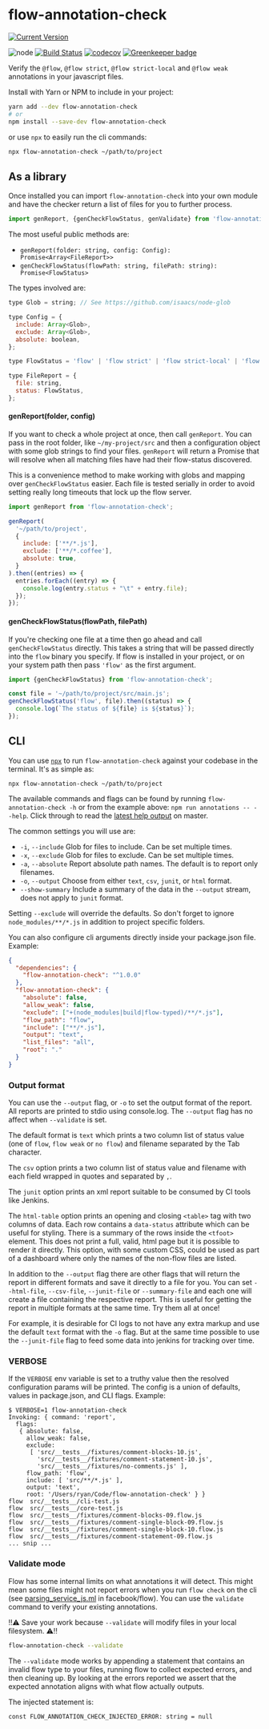 # flow-annotation-check

[![Current Version](https://img.shields.io/npm/v/flow-annotation-check.svg)](https://www.npmjs.com/package/flow-annotation-check)

![node](https://img.shields.io/node/v/flow-annotation-check.svg) [![Build Status](https://travis-ci.org/ryan953/flow-annotation-check.svg?branch=master)](https://travis-ci.org/ryan953/flow-annotation-check) [![codecov](https://codecov.io/gh/ryan953/flow-annotation-check/branch/master/graph/badge.svg)](https://codecov.io/gh/ryan953/flow-annotation-check)
 [![Greenkeeper badge](https://badges.greenkeeper.io/ryan953/flow-annotation-check.svg)](https://greenkeeper.io/)

Verify the `@flow`, `@flow strict`, `@flow strict-local` and `@flow weak` annotations in your javascript files.

Install with Yarn or NPM to include in your project:

```bash
yarn add --dev flow-annotation-check
# or
npm install --save-dev flow-annotation-check
```

or use `npx` to easily run the cli commands:

```bash
npx flow-annotation-check ~/path/to/project
```

## As a library

Once installed you can import `flow-annotation-check` into your own module and have the checker return a list of files for you to further process.

```javascript
import genReport, {genCheckFlowStatus, genValidate} from 'flow-annotation-check';
```

The most useful public methods are:

- `genReport(folder: string, config: Config): Promise<Array<FileReport>>`
- `genCheckFlowStatus(flowPath: string, filePath: string): Promise<FlowStatus>`

The types involved are:

```javascript
type Glob = string; // See https://github.com/isaacs/node-glob

type Config = {
  include: Array<Glob>,
  exclude: Array<Glob>,
  absolute: boolean,
};

type FlowStatus = 'flow' | 'flow strict' | 'flow strict-local' | 'flow weak' | 'no flow';

type FileReport = {
  file: string,
  status: FlowStatus,
};
```

#### genReport(folder, config)

If you want to check a whole project at once, then call `genReport`. You can pass in the root folder, like `~/my-project/src` and then a configuration object with some glob strings to find your files. `genReport` will return a Promise that will resolve when all matching files have had their flow-status discovered.

This is a convenience method to make working with globs and mapping over `genCheckFlowStatus` easier. Each file is tested serially in order to avoid setting really long timeouts that lock up the flow server.

```javascript
import genReport from 'flow-annotation-check';

genReport(
  '~/path/to/project',
  {
    include: ['**/*.js'],
    exclude: ['**/*.coffee'],
    absolute: true,
  }
).then((entries) => {
  entries.forEach((entry) => {
    console.log(entry.status + "\t" + entry.file);
  });
});
```

#### genCheckFlowStatus(flowPath, filePath)

If you're checking one file at a time then go ahead and call `genCheckFlowStatus` directly. This takes a string that will be passed directly into the `flow` binary you specify. If flow is installed in your project, or on your system path then pass `'flow'` as the first argument.

```javascript
import {genCheckFlowStatus} from 'flow-annotation-check';

const file = '~/path/to/project/src/main.js';
genCheckFlowStatus('flow', file).then((status) => {
  console.log(`The status of ${file} is ${status}`);
});
```

## CLI

You can use [`npx`](https://medium.com/@maybekatz/introducing-npx-an-npm-package-runner-55f7d4bd282b) to run `flow-annotation-check` against your codebase in the terminal. It's as simple as:

```
npx flow-annotation-check ~/path/to/project
```

The available commands and flags can be found by running `flow-annotation-check -h` or from the example above: `npm run annotations -- --help`. Click through to read the [latest help output](https://github.com/ryan953/flow-annotation-check/blob/master/src/__tests__/__snapshots__/parser-test.js.snap) on master.

The common settings you will use are:

* `-i`, `--include`  Glob for files to include. Can be set multiple times.
* `-x`, `--exclude`  Glob for files to exclude. Can be set multiple times.
* `-a`, `--absolute` Report absolute path names. The default is to report only filenames.
* `-o`, `--output`   Choose from either `text`, `csv`, `junit`, or `html` format.
* `--show-summary`   Include a summary of the data in the `--output` stream, does not apply to `junit` format.

Setting `--exclude` will override the defaults. So don't forget to ignore `node_modules/**/*.js` in addition to project specific folders.

You can also configure cli arguments directly inside your package.json file. Example:

```json
{
  "dependencies": {
    "flow-annotation-check": "^1.0.0"
  },
  "flow-annotation-check": {
    "absolute": false,
    "allow_weak": false,
    "exclude": ["+(node_modules|build|flow-typed)/**/*.js"],
    "flow_path": "flow",
    "include": ["**/*.js"],
    "output": "text",
    "list_files": "all",
    "root": "."
  }
}
```

### Output format

You can use the `--output` flag, or `-o` to set the output format of the report. All reports are printed to stdio using console.log. The `--output` flag has no affect when `--validate` is set.

The default format is `text` which prints a two column list of status value (one of `flow`, `flow weak` or `no flow`) and filename separated by the Tab character.

The `csv` option prints a two column list of status value and filename with each field wrapped in quotes and separated by `,`.

The `junit` option prints an xml report suitable to be consumed by CI tools like Jenkins.

The `html-table` option prints an opening and closing `<table>` tag with two columns of data. Each row contains a `data-status` attribute which can be useful for styling. There is a summary of the rows inside the `<tfoot>` element. This does not print a full, valid, html page but it is possible to render it directly. This option, with some custom CSS, could be used as part of a dashboard where only the names of the non-flow files are listed.

In addition to the `--output` flag there are other flags that will return the report in different formats and save it directly to a file for you. You can set `--html-file`, `--csv-file`, `--junit-file` or `--summary-file` and each one will create a file containing the respective report. This is useful for getting the report in multiple formats at the same time. Try them all at once!

For example, it is desirable for CI logs to not have any extra markup and use the default `text` format with the `-o` flag. But at the same time possible to use the `--junit-file` flag to feed some data into jenkins for tracking over time.


### VERBOSE

If the `VERBOSE` env variable is set to a truthy value then the resolved configuration params will be printed. The config is a union of defaults, values in package.json, and CLI flags. Example:

```
$ VERBOSE=1 flow-annotation-check
Invoking: { command: 'report',
  flags:
   { absolute: false,
     allow_weak: false,
     exclude:
      [ 'src/__tests__/fixtures/comment-blocks-10.js',
        'src/__tests__/fixtures/comment-statement-10.js',
        'src/__tests__/fixtures/no-comments.js' ],
     flow_path: 'flow',
     include: [ 'src/**/*.js' ],
     output: 'text',
     root: '/Users/ryan/Code/flow-annotation-check' } }
flow  src/__tests__/cli-test.js
flow  src/__tests__/core-test.js
flow  src/__tests__/fixtures/comment-blocks-09.flow.js
flow  src/__tests__/fixtures/comment-single-block-09.flow.js
flow  src/__tests__/fixtures/comment-single-block-10.flow.js
flow  src/__tests__/fixtures/comment-statement-09.flow.js
... snip ...
```

### Validate mode

Flow has some internal limits on what annotations it will detect. This might mean some files might not report errors when you run `flow check` on the cli (see [parsing_service_js.ml](https://github.com/facebook/flow/blob/15e0cbfe7139eb56a8f796db7b18515aad413d39/src/parsing/parsing_service_js.ml#L174-L238) in facebook/flow). You can use the `validate` command to verify your existing annotations.

:bangbang::warning: Save your work because `--validate` will modify files in your local filesystem. :warning::bangbang:

```bash
flow-annotation-check --validate
```

The `--validate` mode works by appending a statement that contains an invalid flow type to your files, running flow to collect expected errors, and then cleaning up. By looking at the errors reported we assert that the expected annotation aligns with what flow actually outputs.

The injected statement is:
```
const FLOW_ANNOTATION_CHECK_INJECTED_ERROR: string = null
```
